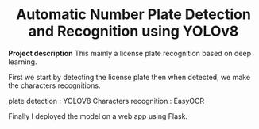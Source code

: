 <H1 align="center">Automatic Number Plate Detection and Recognition using YOLOv8</H1>

**Project description**
This mainly a license plate recognition based on deep learning.

First we start by detecting the license plate then when detected, we make the characters recognitions.

plate detection : YOLOV8
Characters recognition : EasyOCR

Finally I deployed the model on a web app using Flask.
